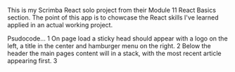 This is my Scrimba React solo project from their Module 11 React Basics section. The point of this app is to chowcase the React skills I've learned applied in an actual working project. 

Psudocode...
    1   On page load a sticky head should appear with a logo on the left, a title in the center and hamburger menu on the right.
    2   Below the header the main pages content will in a stack, with the most recent article appearing first.
    3   